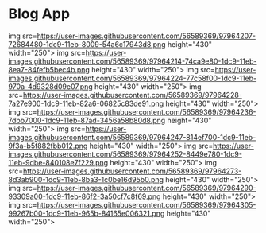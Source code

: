 # Blog App
img src=https://user-images.githubusercontent.com/56589369/97964207-72684480-1dc9-11eb-8009-54a6c17943d8.png height="430" width="250"> img src=https://user-images.githubusercontent.com/56589369/97964214-74ca9e80-1dc9-11eb-8ea7-84fefb5bec4b.png height="430" width="250">
img src=https://user-images.githubusercontent.com/56589369/97964224-77c58f00-1dc9-11eb-970a-4d9328d09e07.png height="430" width="250"> img src=https://user-images.githubusercontent.com/56589369/97964228-7a27e900-1dc9-11eb-82a6-06825c83de91.png height="430" width="250">
img src=https://user-images.githubusercontent.com/56589369/97964236-7dbb7000-1dc9-11eb-87ad-3456a58b80d8.png height="430" width="250"> img src=https://user-images.githubusercontent.com/56589369/97964247-814ef700-1dc9-11eb-9f3a-b5f882fbb012.png height="430" width="250">
img src=https://user-images.githubusercontent.com/56589369/97964252-8449e780-1dc9-11eb-9dbe-840108e7f229.png height="430" width="250"> img src=https://user-images.githubusercontent.com/56589369/97964273-8d3ab900-1dc9-11eb-8ba3-1c0be16d95b0.png height="430" width="250">
img src=https://user-images.githubusercontent.com/56589369/97964290-93309a00-1dc9-11eb-86f2-3a50cf7c8f69.png height="430" width="250"> img src=https://user-images.githubusercontent.com/56589369/97964305-99267b00-1dc9-11eb-965b-84165e006321.png height="430" width="250">
